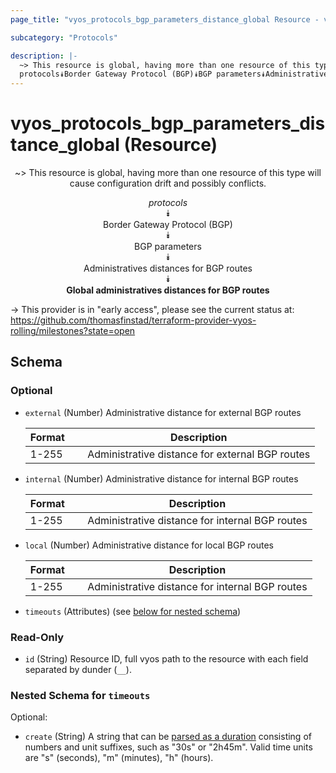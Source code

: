 ```yaml
---
page_title: "vyos_protocols_bgp_parameters_distance_global Resource - vyos"

subcategory: "Protocols"

description: |- 
  ~> This resource is global, having more than one resource of this type will cause configuration drift and possibly conflicts.
  protocols⯯Border Gateway Protocol (BGP)⯯BGP parameters⯯Administratives distances for BGP routes⯯Global administratives distances for BGP routes
---
```


# vyos_protocols_bgp_parameters_distance_global (Resource)
<center>

~> This resource is global, having more than one resource of this type will cause configuration drift and possibly conflicts.

*protocols*  
⯯  
Border Gateway Protocol (BGP)  
⯯  
BGP parameters  
⯯  
Administratives distances for BGP routes  
⯯  
**Global administratives distances for BGP routes**


</center>

-> This provider is in "early access", please see the current status at: https://github.com/thomasfinstad/terraform-provider-vyos-rolling/milestones?state=open

## Schema

### Optional

- `external` (Number) Administrative distance for external BGP routes

    |Format  &emsp;|Description                                      |
    |----------|---------------------------------------------------|
    |1-255   &emsp;|Administrative distance for external BGP routes  |
- `internal` (Number) Administrative distance for internal BGP routes

    |Format  &emsp;|Description                                      |
    |----------|---------------------------------------------------|
    |1-255   &emsp;|Administrative distance for internal BGP routes  |
- `local` (Number) Administrative distance for local BGP routes

    |Format  &emsp;|Description                                      |
    |----------|---------------------------------------------------|
    |1-255   &emsp;|Administrative distance for internal BGP routes  |
- `timeouts` (Attributes) (see [below for nested schema](#nestedatt--timeouts))

### Read-Only

- `id` (String) Resource ID, full vyos path to the resource with each field separated by dunder (`__`).

<a id="nestedatt--timeouts"></a>
### Nested Schema for `timeouts`

Optional:

- `create` (String) A string that can be [parsed as a duration](https://pkg.go.dev/time#ParseDuration) consisting of numbers and unit suffixes, such as &#34;30s&#34; or &#34;2h45m&#34;. Valid time units are &#34;s&#34; (seconds), &#34;m&#34; (minutes), &#34;h&#34; (hours).  
